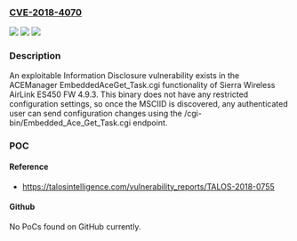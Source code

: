 ### [CVE-2018-4070](https://cve.mitre.org/cgi-bin/cvename.cgi?name=CVE-2018-4070)
![](https://img.shields.io/static/v1?label=Product&message=Sierra%20Wireless&color=blue)
![](https://img.shields.io/static/v1?label=Version&message=n%2Fa&color=blue)
![](https://img.shields.io/static/v1?label=Vulnerability&message=Information%20Exposure&color=brighgreen)

### Description

An exploitable Information Disclosure vulnerability exists in the ACEManager EmbeddedAceGet_Task.cgi functionality of Sierra Wireless AirLink ES450 FW 4.9.3. This binary does not have any restricted configuration settings, so once the MSCIID is discovered, any authenticated user can send configuration changes using the /cgi-bin/Embedded_Ace_Get_Task.cgi endpoint.

### POC

#### Reference
- https://talosintelligence.com/vulnerability_reports/TALOS-2018-0755

#### Github
No PoCs found on GitHub currently.

